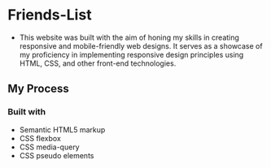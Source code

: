 # Friends-List

* This website was built with the aim of honing my skills in creating responsive and mobile-friendly web designs. It serves as a showcase of my proficiency in implementing responsive design principles using HTML, CSS, and other front-end technologies.

## My Process

### Built with

* Semantic HTML5 markup
* CSS flexbox
* CSS media-query
* CSS pseudo elements
